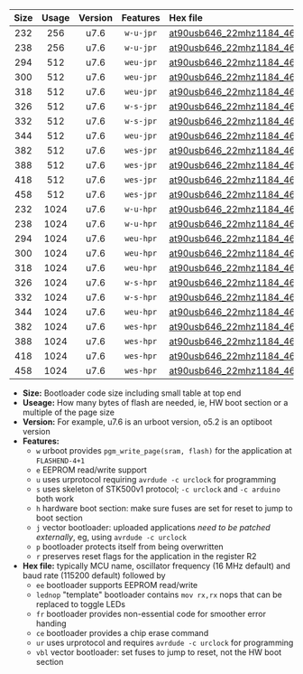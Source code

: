 |Size|Usage|Version|Features|Hex file|
|:-:|:-:|:-:|:-:|:--|
|232|256|u7.6|`w-u-jpr`|[at90usb646_22mhz1184_460800bps_ur_vbl.hex](https://raw.githubusercontent.com/stefanrueger/urboot/main//at90usb646_22mhz1184_460800bps_ur_vbl.hex)|
|238|256|u7.6|`w-u-jpr`|[at90usb646_22mhz1184_460800bps_lednop_ur_vbl.hex](https://raw.githubusercontent.com/stefanrueger/urboot/main//at90usb646_22mhz1184_460800bps_lednop_ur_vbl.hex)|
|294|512|u7.6|`weu-jpr`|[at90usb646_22mhz1184_460800bps_ee_ur_vbl.hex](https://raw.githubusercontent.com/stefanrueger/urboot/main//at90usb646_22mhz1184_460800bps_ee_ur_vbl.hex)|
|300|512|u7.6|`weu-jpr`|[at90usb646_22mhz1184_460800bps_ee_lednop_ur_vbl.hex](https://raw.githubusercontent.com/stefanrueger/urboot/main//at90usb646_22mhz1184_460800bps_ee_lednop_ur_vbl.hex)|
|318|512|u7.6|`weu-jpr`|[at90usb646_22mhz1184_460800bps_ee_lednop_fr_ur_vbl.hex](https://raw.githubusercontent.com/stefanrueger/urboot/main//at90usb646_22mhz1184_460800bps_ee_lednop_fr_ur_vbl.hex)|
|326|512|u7.6|`w-s-jpr`|[at90usb646_22mhz1184_460800bps_vbl.hex](https://raw.githubusercontent.com/stefanrueger/urboot/main//at90usb646_22mhz1184_460800bps_vbl.hex)|
|332|512|u7.6|`w-s-jpr`|[at90usb646_22mhz1184_460800bps_lednop_vbl.hex](https://raw.githubusercontent.com/stefanrueger/urboot/main//at90usb646_22mhz1184_460800bps_lednop_vbl.hex)|
|344|512|u7.6|`weu-jpr`|[at90usb646_22mhz1184_460800bps_ee_lednop_fr_ce_ur_vbl.hex](https://raw.githubusercontent.com/stefanrueger/urboot/main//at90usb646_22mhz1184_460800bps_ee_lednop_fr_ce_ur_vbl.hex)|
|382|512|u7.6|`wes-jpr`|[at90usb646_22mhz1184_460800bps_ee_vbl.hex](https://raw.githubusercontent.com/stefanrueger/urboot/main//at90usb646_22mhz1184_460800bps_ee_vbl.hex)|
|388|512|u7.6|`wes-jpr`|[at90usb646_22mhz1184_460800bps_ee_lednop_vbl.hex](https://raw.githubusercontent.com/stefanrueger/urboot/main//at90usb646_22mhz1184_460800bps_ee_lednop_vbl.hex)|
|418|512|u7.6|`wes-jpr`|[at90usb646_22mhz1184_460800bps_ee_lednop_fr_vbl.hex](https://raw.githubusercontent.com/stefanrueger/urboot/main//at90usb646_22mhz1184_460800bps_ee_lednop_fr_vbl.hex)|
|458|512|u7.6|`wes-jpr`|[at90usb646_22mhz1184_460800bps_ee_lednop_fr_ce_vbl.hex](https://raw.githubusercontent.com/stefanrueger/urboot/main//at90usb646_22mhz1184_460800bps_ee_lednop_fr_ce_vbl.hex)|
|232|1024|u7.6|`w-u-hpr`|[at90usb646_22mhz1184_460800bps_ur.hex](https://raw.githubusercontent.com/stefanrueger/urboot/main//at90usb646_22mhz1184_460800bps_ur.hex)|
|238|1024|u7.6|`w-u-hpr`|[at90usb646_22mhz1184_460800bps_lednop_ur.hex](https://raw.githubusercontent.com/stefanrueger/urboot/main//at90usb646_22mhz1184_460800bps_lednop_ur.hex)|
|294|1024|u7.6|`weu-hpr`|[at90usb646_22mhz1184_460800bps_ee_ur.hex](https://raw.githubusercontent.com/stefanrueger/urboot/main//at90usb646_22mhz1184_460800bps_ee_ur.hex)|
|300|1024|u7.6|`weu-hpr`|[at90usb646_22mhz1184_460800bps_ee_lednop_ur.hex](https://raw.githubusercontent.com/stefanrueger/urboot/main//at90usb646_22mhz1184_460800bps_ee_lednop_ur.hex)|
|318|1024|u7.6|`weu-hpr`|[at90usb646_22mhz1184_460800bps_ee_lednop_fr_ur.hex](https://raw.githubusercontent.com/stefanrueger/urboot/main//at90usb646_22mhz1184_460800bps_ee_lednop_fr_ur.hex)|
|326|1024|u7.6|`w-s-hpr`|[at90usb646_22mhz1184_460800bps.hex](https://raw.githubusercontent.com/stefanrueger/urboot/main//at90usb646_22mhz1184_460800bps.hex)|
|332|1024|u7.6|`w-s-hpr`|[at90usb646_22mhz1184_460800bps_lednop.hex](https://raw.githubusercontent.com/stefanrueger/urboot/main//at90usb646_22mhz1184_460800bps_lednop.hex)|
|344|1024|u7.6|`weu-hpr`|[at90usb646_22mhz1184_460800bps_ee_lednop_fr_ce_ur.hex](https://raw.githubusercontent.com/stefanrueger/urboot/main//at90usb646_22mhz1184_460800bps_ee_lednop_fr_ce_ur.hex)|
|382|1024|u7.6|`wes-hpr`|[at90usb646_22mhz1184_460800bps_ee.hex](https://raw.githubusercontent.com/stefanrueger/urboot/main//at90usb646_22mhz1184_460800bps_ee.hex)|
|388|1024|u7.6|`wes-hpr`|[at90usb646_22mhz1184_460800bps_ee_lednop.hex](https://raw.githubusercontent.com/stefanrueger/urboot/main//at90usb646_22mhz1184_460800bps_ee_lednop.hex)|
|418|1024|u7.6|`wes-hpr`|[at90usb646_22mhz1184_460800bps_ee_lednop_fr.hex](https://raw.githubusercontent.com/stefanrueger/urboot/main//at90usb646_22mhz1184_460800bps_ee_lednop_fr.hex)|
|458|1024|u7.6|`wes-hpr`|[at90usb646_22mhz1184_460800bps_ee_lednop_fr_ce.hex](https://raw.githubusercontent.com/stefanrueger/urboot/main//at90usb646_22mhz1184_460800bps_ee_lednop_fr_ce.hex)|

- **Size:** Bootloader code size including small table at top end
- **Useage:** How many bytes of flash are needed, ie, HW boot section or a multiple of the page size
- **Version:** For example, u7.6 is an urboot version, o5.2 is an optiboot version
- **Features:**
  + `w` urboot provides `pgm_write_page(sram, flash)` for the application at `FLASHEND-4+1`
  + `e` EEPROM read/write support
  + `u` uses urprotocol requiring `avrdude -c urclock` for programming
  + `s` uses skeleton of STK500v1 protocol; `-c urclock` and `-c arduino` both work
  + `h` hardware boot section: make sure fuses are set for reset to jump to boot section
  + `j` vector bootloader: uploaded applications *need to be patched externally*, eg, using `avrdude -c urclock`
  + `p` bootloader protects itself from being overwritten
  + `r` preserves reset flags for the application in the register R2
- **Hex file:** typically MCU name, oscillator frequency (16 MHz default) and baud rate (115200 default) followed by
  + `ee` bootloader supports EEPROM read/write
  + `lednop` "template" bootloader contains `mov rx,rx` nops that can be replaced to toggle LEDs
  + `fr` bootloader provides non-essential code for smoother error handing
  + `ce` bootloader provides a chip erase command
  + `ur` uses urprotocol and requires `avrdude -c urclock` for programming
  + `vbl` vector bootloader: set fuses to jump to reset, not the HW boot section
